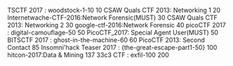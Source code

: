 
TSCTF 2017 : woodstock-1-10
10
CSAW Quals CTF 2013: Networking 1
20
Internetwache-CTF-2016:Network Forensic(MUST)
30
CSAW Quals CTF 2013: Networking 2
30
google-ctf-2016:Network Forensic
40
picoCTF 2017 : digital-camouflage-50
50
PicoCTF_2017: Special Agent User(MUST)
50
BITSCTF 2017 : ghost-in-the-machine-60
60
PicoCTF 2013: Second Contact
85
Insomni'hack Teaser 2017 : {the-great-escape-part1-50}
100
hitcon-2017:Data & Mining
137
33c3 CTF : exfil-100
200
